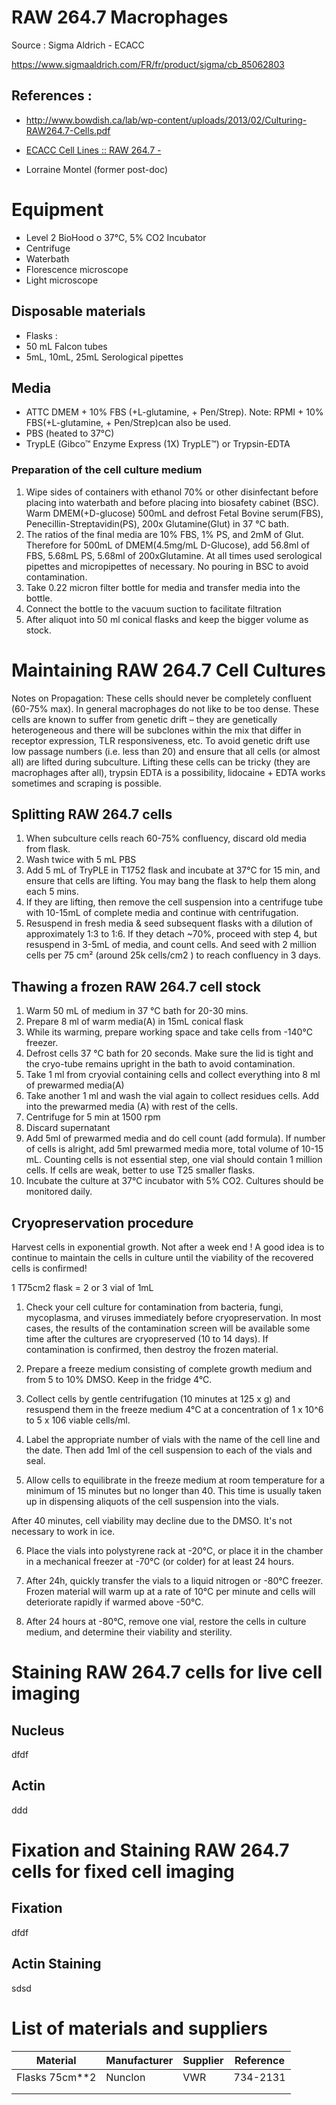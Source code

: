 # RAW 264.7 Macrophages

Source : Sigma Aldrich - ECACC

https://www.sigmaaldrich.com/FR/fr/product/sigma/cb_85062803

## References :

- http://www.bowdish.ca/lab/wp-content/uploads/2013/02/Culturing-RAW264.7-Cells.pdf

- [ECACC Cell Lines :: RAW 264.7 -](http://www.cellbankaustralia.com/raw-264.7.html)

- Lorraine Montel (former post-doc)

# Equipment

- Level 2 BioHood o 37°C, 5% CO2 Incubator 
- Centrifuge 
- Waterbath 
- Florescence microscope
- Light microscope

## Disposable materials

- Flasks : 
- 50 mL Falcon tubes
- 5mL, 10mL, 25mL Serological pipettes


## Media

- ATTC DMEM + 10% FBS (+L-glutamine, + Pen/Strep). Note: RPMI + 10% FBS(+L-glutamine, + Pen/Strep)can also be used.
- PBS (heated to 37°C) 
- TrypLE  (Gibco™ Enzyme Express (1X) TrypLE™) or Trypsin-EDTA


### Preparation of the cell culture medium

1.	Wipe sides of containers with ethanol 70% or other disinfectant before placing into waterbath and before placing into biosafety cabinet (BSC). Warm DMEM(+D-glucose) 500mL and defrost Fetal Bovine serum(FBS), Penecillin-Streptavidin(PS), 200x Glutamine(Glut) in 37 °C bath. 
2.	The ratios of the final media are 10% FBS, 1% PS, and 2mM of Glut. Therefore for 500mL of DMEM(4.5mg/mL D-Glucose), add 56.8ml of FBS, 5.68mL PS, 5.68ml of 200xGlutamine. At all times used serological pipettes and micropipettes of necessary. No pouring in BSC to avoid contamination.
3.	Take 0.22 micron filter bottle for media and transfer media into the bottle. 
4.	Connect the bottle to the vacuum suction to facilitate filtration 
5.	After aliquot into 50 ml conical flasks and keep the bigger volume as stock.

# Maintaining RAW 264.7 Cell Cultures

Notes on Propagation: These cells should never be completely confluent (60-75% max). In general macrophages do not like to be too dense. These cells are known to suffer from genetic drift – they are genetically heterogeneous and there will be subclones within the mix that differ in receptor expression, TLR responsiveness, etc. To avoid genetic drift use low passage numbers (i.e. less than 20) and ensure that all cells (or almost all) are lifted during subculture. Lifting these cells can be tricky (they are macrophages after all), trypsin EDTA is a possibility, lidocaine + EDTA works sometimes and scraping is possible.

## Splitting RAW 264.7 cells

1.	When subculture cells reach 60-75% confluency, discard old media from flask.
2.	Wash twice with 5 mL PBS 
3.	Add 5 mL of TryPLE in T1752 flask and incubate at 37°C for 15 min, and ensure that cells are lifting. You may bang the flask to help them along each 5 mins. 
4.	If they are lifting, then remove the cell suspension into a centrifuge tube with 10-15mL of complete media and continue with centrifugation. 
5.	Resuspend in fresh media & seed subsequent flasks with a dilution of approximately 1:3 to 1:6. If they detach ~70%,  proceed with step 4, but resuspend in 3-5mL of media, and count cells. And seed with 2 million cells per 75 cm² (around 25k cells/cm2 ) to reach confluency in 3 days.


## Thawing a frozen RAW 264.7 cell stock

1.	Warm 50 mL of medium in 37 °C bath for 20-30 mins.
2.	Prepare 8 ml of warm media(A) in 15mL conical flask
3.	While its warming, prepare working space and take cells from -140°C freezer. 
4.	Defrost cells 37 °C bath for 20 seconds. Make sure the lid is tight and the cryo-tube remains upright in the bath to avoid contamination.
5.	Take 1 ml from cryovial containing cells and collect everything into 8 ml of prewarmed media(A)
7.	Take another 1 ml and wash the vial again to collect residues cells. Add into the prewarmed media (A) with rest of the cells. 
8.	Centrifuge for 5 min at 1500 rpm
9.	Discard supernatant 
10. Add 5ml of prewarmed media and do cell count (add formula). If number of cells is alright, add 5ml prewarmed media more, total volume of 10-15 mL. Counting cells is not essential step, one vial should contain 1 million cells. If cells are weak, better to use T25 smaller flasks.
9. Incubate the culture at 37°C incubator with 5% CO2. Cultures should be monitored daily.


## Cryopreservation procedure

Harvest cells in exponential growth. Not after a week end !
A good idea is to continue to maintain the cells in culture until the viability of
the recovered cells is confirmed!

1 T75cm2 flask = 2 or 3 vial of 1mL

1. Check your cell culture for contamination from bacteria, fungi, mycoplasma, and viruses immediately before cryopreservation. In most cases, the results of the contamination screen will be available some time after the cultures are cryopreserved (10 to 14 days). If contamination is confirmed, then destroy the frozen material.

2. Prepare a freeze medium consisting of complete growth medium and from 5 to 10%
   DMSO. Keep in the fridge 4°C.

3. Collect cells by gentle centrifugation (10 minutes at 125 x g) and resuspend them in the freeze medium 4°C at a concentration of 1 x 10^6 to 5 x 106 viable cells/ml.

4. Label the appropriate number of vials with the name of the cell line and the date. Then add 1ml of the cell suspension to each of the vials and seal.

5. Allow cells to equilibrate in the freeze medium at room temperature for a minimum of 15 minutes but no longer than 40. This time is usually taken up in dispensing aliquots of the cell suspension into the vials.

After 40 minutes, cell viability may decline due to the DMSO. It's not necessary to work in ice.

6. Place the vials into polystyrene rack at -20°C, or place it in the chamber in a mechanical freezer at -70°C (or colder) for at least 24 hours.

7. After 24h, quickly transfer the vials to a liquid nitrogen or -80°C freezer. Frozen material
   will warm up at a rate of 10°C per minute and cells will deteriorate rapidly if warmed above -50°C.

8. After 24 hours at -80°C, remove one vial, restore the cells in culture medium, and determine their viability and sterility.

# Staining RAW 264.7 cells for live cell imaging

## Nucleus

dfdf

## Actin

ddd

# Fixation and Staining RAW 264.7 cells for fixed cell imaging


## Fixation

dfdf

## Actin Staining

sdsd

# List of materials and suppliers

| Material       | Manufacturer | Supplier | Reference |
| -------------- | ------------ | -------- | --------- |
| Flasks 75cm**2 | Nunclon      | VWR      | 734-2131  |
|                |              |          |           |
|                |              |          |           |
